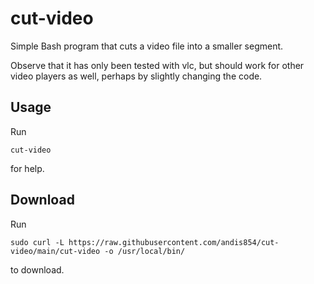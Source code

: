 # cut-video
Simple Bash program that cuts a video file into a smaller segment.

Observe that it has only been tested with vlc, but should work for other video players as well, perhaps by slightly changing the code.
## Usage
Run 
```
cut-video
```
for help.
## Download
Run
```
sudo curl -L https://raw.githubusercontent.com/andis854/cut-video/main/cut-video -o /usr/local/bin/
```
to download.
